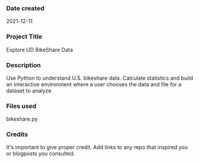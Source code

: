 ### Date created
2021-12-11

### Project Title
Explore UD BikeShare Data

### Description
Use Python to understand U.S. bikeshare data. Calculate statistics and build an interactive environment where a user chooses the data and file for a dataset to analyze

### Files used
bikeshare.py

### Credits
It's important to give proper credit. Add links to any repo that inspired you or blogposts you consulted.

